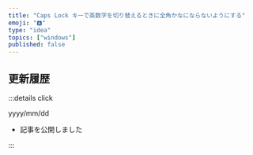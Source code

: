 ```yaml
---
title: "Caps Lock キーで英数字を切り替えるときに全角かなにならないようにする"
emoji: "🅰️"
type: "idea"
topics: ["windows"]
published: false
---
```


## 更新履歴

:::details click

yyyy/mm/dd
- 記事を公開しました

:::
